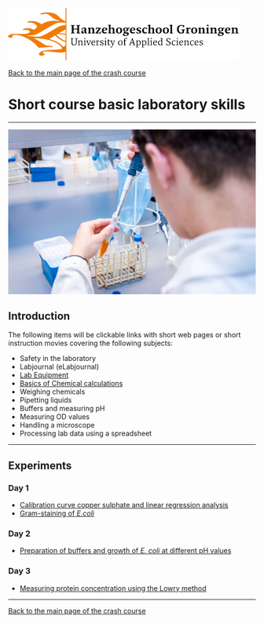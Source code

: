 ![Hanze](../hanze/hanze.png)

[Back to the main page of the crash course](../index.html)

# Short course basic laboratory skills

---

![Pic](./impression/impression.jpg)

## Introduction
The following items will be clickable links with short web pages or short instruction movies covering the following subjects:
- Safety in the laboratory
- Labjournal (eLabjournal)
- [Lab Equipment](./lab_equipment.html)
- [Basics of Chemical calculations](./chemical_calculations.html)
- Weighing chemicals
- Pipetting liquids
- Buffers and measuring pH
- Measuring OD values
- Handling a microscope
- Processing lab data using a spreadsheet

---

## Experiments

### Day 1
- [Calibration curve copper sulphate and linear regression analysis](./calibration_curve_copper.html)
- [Gram-staining of *E.coli*](gram_staining.html)

### Day 2
- [Preparation of buffers and growth of *E. coli* at different pH values](buffers_growth.html)

### Day 3
- [Measuring protein concentration using the Lowry method](lowry.html)

--- 

[Back to the main page of the crash course](../index.html)
